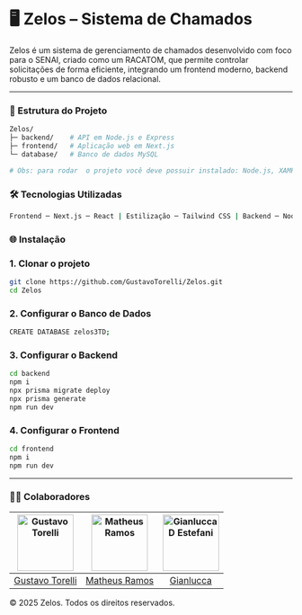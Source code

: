 # 🖥️ Zelos – Sistema de Chamados 
Zelos é um sistema de gerenciamento de chamados desenvolvido com foco para o SENAI, criado como um RACATOM, que permite controlar solicitações de forma eficiente, integrando um frontend moderno, backend robusto e um banco de dados relacional.

---

### 📁 Estrutura do Projeto
```bash
Zelos/
├─ backend/    # API em Node.js e Express
├─ frontend/   # Aplicação web em Next.js
└─ database/   # Banco de dados MySQL

# Obs: para rodar  o projeto você deve possuir instalado: Node.js, XAMPP e MySQL
```

### 🛠️ Tecnologias Utilizadas
```bash
Frontend ─ Next.js ─ React | Estilização ─ Tailwind CSS | Backend ─ Node.js ─ Express | Banco de Dados ─ MySQL | ORM ─ Prisma
```

### 🌐 Instalação

### 1. Clonar o projeto

```bash
git clone https://github.com/GustavoTorelli/Zelos.git
cd Zelos
```
### 2. Configurar o Banco de Dados

```bash
CREATE DATABASE zelos3TD;
```

### 3. Configurar o Backend

```bash
cd backend
npm i
npx prisma migrate deploy
npx prisma generate
npm run dev
```

### 4. Configurar o Frontend

```bash
cd frontend
npm i
npm run dev
```
---
### 🐱‍👤 Colaboradores
| <img src="https://github.com/gustavotorelli.png" width="100" height="100" alt="Gustavo Torelli" /> | <img src="https://github.com/Matheusrike.png" width="100" height="100" alt="Matheus Ramos" /> | <img src="https://github.com/Bestofef-afk.png" width="100" height="100" alt="Gianlucca D Estefani" /> |
|:------------------------------------------------------------------------------------------------:|:-------------------------------------------------------------------------------------------------:|:-----------------------------------------------------------------------------------------------------:|
| [Gustavo Torelli](https://github.com/gustavotorelli) | [Matheus Ramos](https://github.com/Matheusrike) | [Gianlucca ](https://github.com/Bestofef-afk) |


© 2025 Zelos. Todos os direitos reservados.
